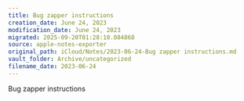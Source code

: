 ```yaml
---
title: Bug zapper instructions
creation_date: June 24, 2023
modification_date: June 24, 2023
migrated: 2025-09-20T01:28:10.084868
source: apple-notes-exporter
original_path: iCloud/Notes/2023-06-24-Bug zapper instructions.md
vault_folder: Archive/uncategorized
filename_date: 2023-06-24
---
```



Bug zapper instructions

